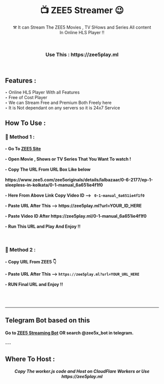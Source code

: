 <h1 align="center">📺 ZEE5 Streamer 😉</h1>

<p align="center"> ⚒ It can Stream The ZEE5 Movies , TV SHows and Series All content <br> In Online HLS Player !!</p>
<br>
<h3 align="center"> Use This : https://zee5play.ml </h3><br>
<h2> Features :</h2>

‣ Online HLS Player With all Features <br>
‣ Free of Cost Player<br>
‣ We can Stream Free and Premium Both Freely here<br>
‣ It is Not dependant on any servers so it is 24x7 Service<br>

## How To Use :

<h3>🔐 Method 1 :</h3>

<h4>
‣ Go To <a href="https://www.zee5.com/">ZEE5 Site</a> <br><br>
‣ Open Movie , Shows or TV Series That You Want To watch ! <br><br>
‣ Copy The URL From URL Box Like below <br><br>
   https://www.zee5.com/zee5originals/details/lalbazaar/0-6-2177/ep-1-sleepless-in-kolkata/0-1-manual_6a651ie4f1f0 <br><br>
‣ Here From Above Link Copy Video ID  --> <code> 0-1-manual_6a651ie4f1f0</code> <br><br>
‣ Paste URL After This --> https://zee5play.ml?url=YOUR_ID_HERE<br><br>   
‣ Paste Video ID After https://zee5play.ml/0-1-manual_6a651ie4f1f0<br><br>
‣ Run This URL and Play And Enjoy !!  

</h4><br>


  
  
<h3>🔐 Method 2 :</h3>

<h4>
‣ Copy URL From ZEE5 👇 <br><br>
‣ Paste URL After This --> <code>https://zee5play.ml?url=YOUR_URL_HERE</code><br><br>
‣ RUN Final URL and Enjoy !!  <br>

</h4>

<br><br>

---

<h2> Telegram Bot based on this </h2>
<h4>
Go to <a href="https://telegram.me/zee5x_bot">ZEE5 Streaming Bot</a> OR search @zee5x_bot in telegram.
</h4>
---

<h2> Where To Host : </h2>

<h5 align="center"> Copy The worker.js code and Host on CloudFlare Workers or Use https://zee5play.ml
